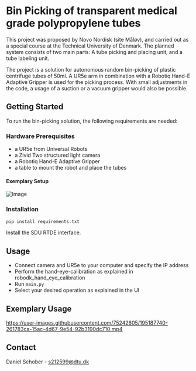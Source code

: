 # Bin Picking of transparent medical grade polypropylene tubes

This project was proposed by Novo Nordisk (site Måløv), and carried out as a special course at the Technical University of Denmark. The planned system consists of two main parts: A tube picking and placing unit, and a tube labeling unit.

The project is a solution for autonomous random bin-picking of plastic centrifuge tubes of 50ml. A UR5e arm in combination with a Robotiq Hand-E Adaptive Gripper is used for the picking process. With small adjustments in the code, a usage of a suction or a vacuum gripper would also be possible.

## Getting Started
To run the bin-picking solution, the following requirements are needed:  

### Hardware Prerequisites
* a UR5e from Universal Robots
* a Zivid Two structured light camera
* a Robotiq Hand-E Adaptive Gripper
* a table to mount the robot and place the tubes

#### Exemplary Setup
![Image](https://user-images.githubusercontent.com/75242605/195185081-233d701e-4854-48fb-bbd9-c5dbc46e0c29.jpeg)

### Installation
```python
pip install requirements.txt
```
Install the SDU RTDE interface.


## Usage
* Connect camera and UR5e to your computer and specify the IP address
* Perform the hand-eye-calibration as explained in robodk_hand_eye_calibration
* Run ```main.py```
* Select your desired operation as explained in the UI

## Exemplary Usage
https://user-images.githubusercontent.com/75242605/195187740-261783ca-15ac-4d67-9e54-92b3190dc710.mp4


## Contact
Daniel Schober - s212599@dtu.dk
